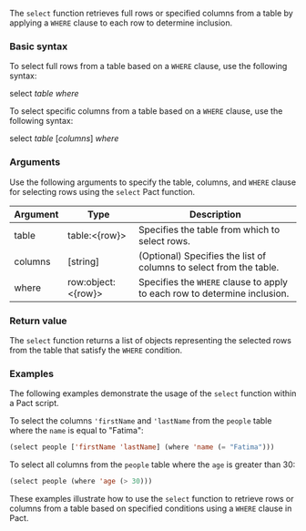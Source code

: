 The `select` function retrieves full rows or specified columns from a table by applying a `WHERE` clause to each row to determine inclusion.

### Basic syntax

To select full rows from a table based on a `WHERE` clause, use the following syntax:

select *table* *where*

To select specific columns from a table based on a `WHERE` clause, use the following syntax:

select *table* [*columns*] *where*

### Arguments

Use the following arguments to specify the table, columns, and `WHERE` clause for selecting rows using the `select` Pact function.

| Argument | Type | Description |
| --- | --- | --- |
| table | table:<{row}> | Specifies the table from which to select rows. |
| columns | [string] | (Optional) Specifies the list of columns to select from the table. |
| where | row:object:<{row}> | Specifies the `WHERE` clause to apply to each row to determine inclusion. |

### Return value

The `select` function returns a list of objects representing the selected rows from the table that satisfy the `WHERE` condition.

### Examples

The following examples demonstrate the usage of the `select` function within a Pact script.

To select the columns `'firstName` and `'lastName` from the `people` table where the `name` is equal to "Fatima":

```lisp
(select people ['firstName 'lastName] (where 'name (= "Fatima")))
```

To select all columns from the `people` table where the `age` is greater than 30:

```lisp
(select people (where 'age (> 30)))
```

These examples illustrate how to use the `select` function to retrieve rows or columns from a table based on specified conditions using a `WHERE` clause in Pact.
